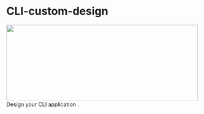 # CLI-custom-design
<img align = "center" width="500" height="200" src="https://github.com/suubh/CLI-custom-design/Screenshot.png" /><br>
Design your CLI application .
